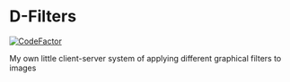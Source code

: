 # D-Filters
[![CodeFactor](https://www.codefactor.io/repository/github/dmiitriyjarosh/d-filters/badge/master)](https://www.codefactor.io/repository/github/dmiitriyjarosh/d-filters/overview/master)

My own little client-server system of applying different graphical filters to images
